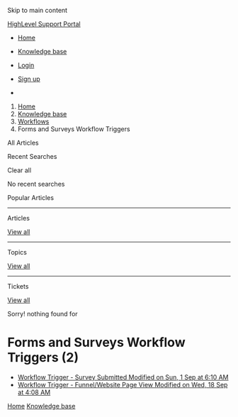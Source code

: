 Skip to main content

[ HighLevel Support Portal ](https://help.gohighlevel.com)

  * [ Home ](/support/home)
  * [ Knowledge base ](/support/solutions)

  * [Login](/support/login)
  * [Sign up](/support/signup)
  * 

  1. [Home](/support/home)
  2. [Knowledge base](/support/solutions)
  3. [Workflows](/support/solutions/48000455132)
  4. Forms and Surveys Workflow Triggers

All  Articles 

Recent Searches

Clear all

No recent searches

Popular Articles

* * *

Articles

[View all](/support/search/solutions)

* * *

Topics

[View all](/support/search/topics)

* * *

Tickets

[View all](/support/search/tickets)

Sorry! nothing found for   

# Forms and Surveys Workflow Triggers (2)

  * [ Workflow Trigger - Survey Submitted Modified on Sun, 1 Sep at 6:10 AM  ](/support/solutions/articles/155000003259-workflow-trigger-survey-submitted)
  * [ Workflow Trigger - Funnel/Website Page View Modified on Wed, 18 Sep at 4:08 AM  ](/support/solutions/articles/155000003498-workflow-trigger-funnel-website-page-view)

[Home](/support/home) [Knowledge base](/support/solutions)
